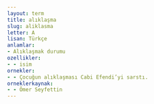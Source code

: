 ```yaml
---
layout: term
title: alıklaşma
slug: aliklasma
letter: A
lisan: Türkçe
anlamlar:
- Alıklaşmak durumu
ozellikler:
- - isim
ornekler:
- - Çocuğun alıklaşması Cabi Efendi’yi sarstı.
orneklerkaynak:
- - Ömer Seyfettin
---
```

